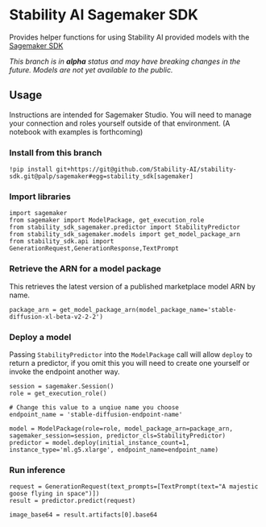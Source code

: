 # Stability AI Sagemaker SDK
Provides helper functions for using Stability AI provided models with the [Sagemaker SDK]([https://sagemaker.readthedocs.io/en/stable/](https://github.com/aws/sagemaker-python-sdk))

*This branch is in **alpha** status and may have breaking changes in the future. Models are not yet available to the public.*

## Usage
Instructions are intended for Sagemaker Studio. You will need to manage your connection and roles yourself outside of that environment. 
(A notebook with examples is forthcoming)

### Install from this branch
```
!pip install git+https://git@github.com/Stability-AI/stability-sdk.git@palp/sagemaker#egg=stability_sdk[sagemaker]
```

### Import libraries
```
import sagemaker
from sagemaker import ModelPackage, get_execution_role
from stability_sdk_sagemaker.predictor import StabilityPredictor
from stability_sdk_sagemaker.models import get_model_package_arn
from stability_sdk.api import GenerationRequest,GenerationResponse,TextPrompt
```

### Retrieve the ARN for a model package
This retrieves the latest version of a published marketplace model ARN by name.
```
package_arn = get_model_package_arn(model_package_name='stable-diffusion-xl-beta-v2-2-2')
```


### Deploy a model
Passing `StabilityPredictor` into the `ModelPackage` call will allow `deploy` to return a predictor, if you omit this you will need
to create one yourself or invoke the endpoint another way.

```
session = sagemaker.Session()
role = get_execution_role()

# Change this value to a unqiue name you choose
endpoint_name = 'stable-diffusion-endpoint-name' 

model = ModelPackage(role=role, model_package_arn=package_arn, sagemaker_session=session, predictor_cls=StabilityPredictor)
predictor = model.deploy(initial_instance_count=1, instance_type='ml.g5.xlarge', endpoint_name=endpoint_name)
```

### Run inference
```
request = GenerationRequest(text_prompts=[TextPrompt(text="A majestic goose flying in space")])
result = predictor.predict(request)

image_base64 = result.artifacts[0].base64
```
